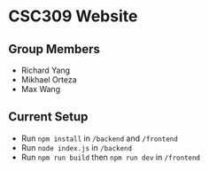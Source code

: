 # CSC309 Website
## Group Members
- Richard Yang
- Mikhael Orteza
- Max Wang
## Current Setup
- Run `npm install` in `/backend` and `/frontend`
- Run `node index.js` in `/backend`
- Run `npm run build` then `npm run dev` in `/frontend`